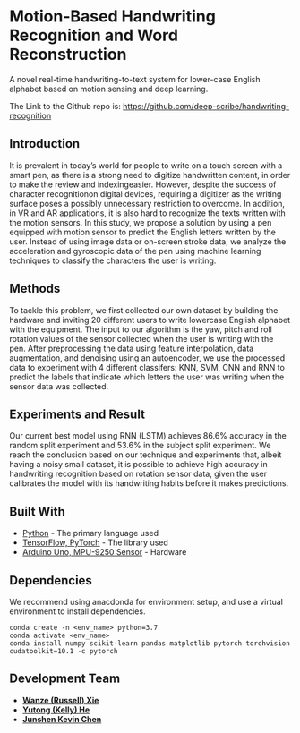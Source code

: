 # Motion-Based Handwriting Recognition and Word Reconstruction

A novel real-time handwriting-to-text system for lower-case English alphabet based on motion sensing and deep learning.

The Link to the Github repo is: https://github.com/deep-scribe/handwriting-recognition

## Introduction
It  is  prevalent  in  today’s  world  for  people  to  write  on  a touch screen with a smart pen, as there is a strong need to digitize handwritten content, in order to make the review and indexingeasier.  However, despite the success of character recognitionon digital devices, requiring a digitizer as the writing surface poses a possibly unnecessary restriction to overcome. In addition, in VR and AR applications, it is also hard to recognize the texts written with the motion sensors. In this study, we propose a solution by using a pen equipped with motion sensor to predict the English letters written by the user. Instead of using image data or on-screen stroke data, we analyze the acceleration and gyroscopic data of the pen using machine learning techniques to classify the characters the user is writing.

## Methods
To tackle this problem, we first collected our own dataset by building the hardware and inviting 20 different users to write lowercase English alphabet with the equipment. The input to our algorithm is the yaw, pitch and roll rotation values of the sensor collected when the user is writing with the pen. After preprocessing the data using feature interpolation, data augmentation, and denoising using an autoencoder, we use the processed data to experiment with 4 different classifers: KNN, SVM, CNN and RNN to predict the labels that indicate which letters the user was writing when the sensor data was collected.

## Experiments and Result
Our current best model using RNN (LSTM) achieves 86.6% accuracy in the random split experiment and 53.6% in the subject split experiment. We reach the conclusion based on our technique and experiments that, albeit having a noisy small dataset, it is possible to achieve high accuracy in handwriting recognition based on rotation sensor data, given the user calibrates the model with its handwriting habits before it makes predictions. 

## Built With

* [Python]() - The primary language used
* [TensorFlow, PyTorch]() - The library used
* [Arduino Uno, MPU-9250 Sensor]() - Hardware

## Dependencies

We recommend using anacdonda for environment setup, and use a virtual environment to install dependencies.

```
conda create -n <env_name> python=3.7
conda activate <env_name>
conda install numpy scikit-learn pandas matplotlib pytorch torchvision cudatoolkit=10.1 -c pytorch
```

## Development Team

* [**Wanze (Russell) Xie**](https://github.com/russellxie7)
* [**Yutong (Kelly) He**](https://github.com/KellyYutongHe)
* [**Junshen Kevin Chen**](https://github.com/jkvc)



